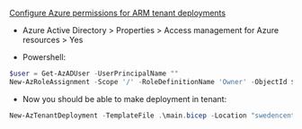 [Configure Azure permissions for ARM tenant deployments](https://github.com/Azure/Enterprise-Scale/wiki/ALZ-Setup-azure)

- Azure Active Directory > Properties > Access management for Azure resources > Yes

- Powershell:

```powershell
$user = Get-AzADUser -UserPrincipalName ""
New-AzRoleAssignment -Scope '/' -RoleDefinitionName 'Owner' -ObjectId $user.Id
```

- Now you should be able to make deployment in tenant:

```powershell
New-AzTenantDeployment -TemplateFile .\main.bicep -Location "swedencentral" -Name DeployTenant$(Get-Date -Format 'yyyy-MM-dd')
```
